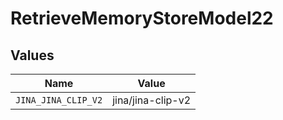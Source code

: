 # RetrieveMemoryStoreModel22


## Values

| Name                | Value               |
| ------------------- | ------------------- |
| `JINA_JINA_CLIP_V2` | jina/jina-clip-v2   |